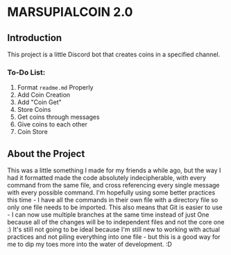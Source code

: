 # MARSUPIALCOIN 2.0
## Introduction
This project is a little Discord bot that creates coins in a specified channel.

### To-Do List:

 1. Format `readme.md` Properly
 2. Add Coin Creation
 3. Add "Coin Get"
 4. Store Coins
 5. Get coins through messages
 6. Give coins to each other
 7. Coin Store

## About the Project
This was a little something I made for my friends a while ago, but the way I had it formatted made the code absolutely indecipherable, with every command from the same file, and cross referencing every single message with every possible command.
I'm hopefully using some better practices this time - I have all the commands in their own file with a directory file so only one file needs to be imported.
This also means that Git is easier to use - I can now use multiple branches at the same time instead of just One because all of the changes will be to independent files and not the core one :)
It's still not going to be ideal because I'm still new to working with actual practices and not piling everything into one file - but this is a good way for me to dip my toes more into the water of development. :D
